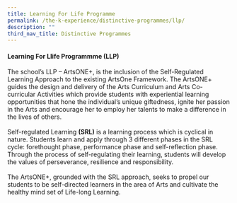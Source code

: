 ```yaml
---
title: Learning For Life Programme
permalink: /the-k-experience/distinctive-programmes/llp/
description: ""
third_nav_title: Distinctive Programmes
---
```

<h4>Learning For Llife Programmme (LLP)</h4>
<p>The school’s LLP – ArtsONE+, is the inclusion of the Self-Regulated Learning Approach to the existing ArtsOne Framework.  The ArtsONE+ guides the design and delivery of the Arts Curriculum and Arts Co-curricular Activities which provide students with experiential learning opportunities that hone the individual’s unique giftedness, ignite her passion in the Arts and encourage her to employ her talents to make a difference in the lives of others.<br><br>
Self-regulated Learning <strong>(SRL)</strong> is a learning process which is cyclical in nature. Students learn and apply through 3 different phases in the SRL cycle: forethought phase, performance phase and self-reflection phase. Through the process of self-regulating their learning, students will develop the values of perseverance, resilience and responsibility. <br><br>
The ArtsONE+, grounded with the SRL approach, seeks to propel our students to be self-directed learners in the area of Arts and cultivate the healthy mind set of Life-long Learning.</p>
